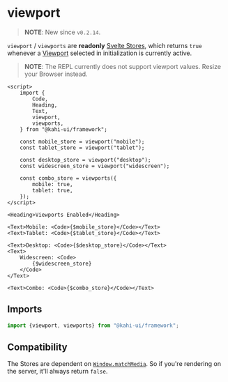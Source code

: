 # viewport

> **NOTE**: New since `v0.2.14`.

`viewport` / `viewports` are **readonly** [Svelte Stores](https://svelte.dev/docs#svelte_store), which returns `true` whenever a [Viewport](../framework/responsitivity.md) selected in initialization is currently active.

> **NOTE**: The REPL currently does not support viewport values. Resize your Browser instead.

```svelte {title="viewport Preview" mode="repl"}
<script>
    import {
        Code,
        Heading,
        Text,
        viewport,
        viewports,
    } from "@kahi-ui/framework";

    const mobile_store = viewport("mobile");
    const tablet_store = viewport("tablet");

    const desktop_store = viewport("desktop");
    const widescreen_store = viewport("widescreen");

    const combo_store = viewports({
        mobile: true,
        tablet: true,
    });
</script>

<Heading>Viewports Enabled</Heading>

<Text>Mobile: <Code>{$mobile_store}</Code></Text>
<Text>Tablet: <Code>{$tablet_store}</Code></Text>

<Text>Desktop: <Code>{$desktop_store}</Code></Text>
<Text>
    Widescreen: <Code>
        {$widescreen_store}
    </Code>
</Text>

<Text>Combo: <Code>{$combo_store}</Code></Text>
```

## Imports

```javascript {title="viewport Imports"}
import {viewport, viewports} from "@kahi-ui/framework";
```

## Compatibility

The Stores are dependent on [`Window.matchMedia`](https://developer.mozilla.org/en-US/docs/Web/API/Window/matchMedia). So if you're rendering on the server, it'll always return `false`.
